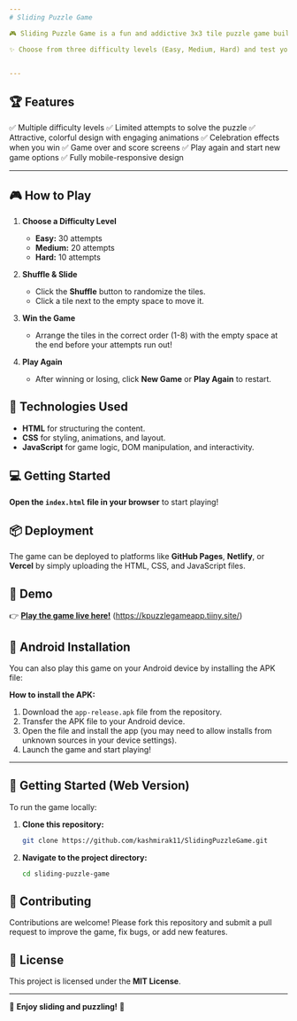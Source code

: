 ```yaml
---
# Sliding Puzzle Game

🎮 Sliding Puzzle Game is a fun and addictive 3x3 tile puzzle game built for web and Android. Rearrange the shuffled tiles to complete the puzzle in as few moves as possible!

✨ Choose from three difficulty levels (Easy, Medium, Hard) and test your puzzle-solving skills. Enjoy celebratory animations when you win, and track your attempts to keep challenging yourself!


---
```


## 🏆 Features

✅ Multiple difficulty levels
✅ Limited attempts to solve the puzzle
✅ Attractive, colorful design with engaging animations
✅ Celebration effects when you win
✅ Game over and score screens
✅ Play again and start new game options
✅ Fully mobile-responsive design

---

## 🎮 How to Play

1. **Choose a Difficulty Level**  
   - **Easy:** 30 attempts  
   - **Medium:** 20 attempts  
   - **Hard:** 10 attempts  

2. **Shuffle & Slide**  
   - Click the **Shuffle** button to randomize the tiles.
   - Click a tile next to the empty space to move it.

3. **Win the Game**  
   - Arrange the tiles in the correct order (1-8) with the empty space at the end before your attempts run out!

4. **Play Again**  
   - After winning or losing, click **New Game** or **Play Again** to restart.

## 🚀 Technologies Used

- **HTML** for structuring the content.
- **CSS** for styling, animations, and layout.
- **JavaScript** for game logic, DOM manipulation, and interactivity.

## 💻 Getting Started


**Open the `index.html` file in your browser** to start playing!

##  📦 Deployment

The game can be deployed to platforms like **GitHub Pages**, **Netlify**, or **Vercel** by simply uploading the HTML, CSS, and JavaScript files.

## 🎉 Demo

👉 **[Play the game live here!](#)** (https://kpuzzlegameapp.tiiny.site/)

## 📱 Android Installation

You can also play this game on your Android device by installing the APK file:

**How to install the APK:**

1. Download the `app-release.apk` file from the repository.
2. Transfer the APK file to your Android device.
3. Open the file and install the app (you may need to allow installs from unknown sources in your device settings).
4. Launch the game and start playing!

---

## 🚀 Getting Started (Web Version)
To run the game locally:

1. **Clone this repository:**
   ```bash
   git clone https://github.com/kashmirak11/SlidingPuzzleGame.git
   ````


2. **Navigate to the project directory:**

   ```bash
   cd sliding-puzzle-game
   ```


## 🙌 Contributing

Contributions are welcome! Please fork this repository and submit a pull request to improve the game, fix bugs, or add new features.

## 📜 License

This project is licensed under the **MIT License**.

---

🎉 **Enjoy sliding and puzzling!** 🎉

